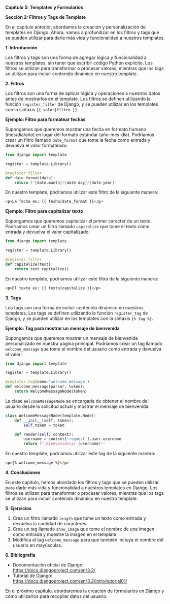 **Capítulo 5: Templates y Formularios**

**Sección 2: Filtros y Tags de Template**

En el capítulo anterior, abordamos la creación y personalización de templates en Django. Ahora, vamos a profundizar en los filtros y tags que se pueden utilizar para darle más vida y funcionalidad a nuestros templates.

**1. Introducción**

Los filtros y tags son una forma de agregar lógica y funcionalidad a nuestros templates, sin tener que escribir código Python explícito. Los filtros se utilizan para transformar o procesar valores, mientras que los tags se utilizan para incluir contenido dinámico en nuestro template.

**2. Filtros**

Los filtros son una forma de aplicar lógica y operaciones a nuestros datos antes de mostrarlos en el template. Los filtros se definen utilizando la función `register_filter` de Django, y se pueden utilizar en los templates con la sintaxis `{{ valor|filtro }}`.

**Ejemplo: Filtro para formatear fechas**

Supongamos que queremos mostrar una fecha en formato humano (mes/día/año) en lugar del formato estándar (año-mes-día). Podríamos crear un filtro llamado `date_format` que tome la fecha como entrada y devuelva el valor formateado:
```python
from django import template

register = template.Library()

@register.filter
def date_format(date):
    return f"{date.month}/{date.day}/{date.year}"
```
En nuestro template, podríamos utilizar este filtro de la siguiente manera:
```html
<p>La fecha es: {{ fecha|date_format }}</p>
```
**Ejemplo: Filtro para capitalizar texto**

Supongamos que queremos capitalizar el primer caracter de un texto. Podríamos crear un filtro llamado `capitalize` que tome el texto como entrada y devuelva el valor capitalizado:
```python
from django import template

register = template.Library()

@register.filter
def capitalize(text):
    return text.capitalize()
```
En nuestro template, podríamos utilizar este filtro de la siguiente manera:
```html
<p>El texto es: {{ texto|capitalize }}</p>
```
**3. Tags**

Los tags son una forma de incluir contenido dinámico en nuestros templates. Los tags se definen utilizando la función `register_tag` de Django, y se pueden utilizar en los templates con la sintaxis `{% tag %}`.

**Ejemplo: Tag para mostrar un mensaje de bienvenida**

Supongamos que queremos mostrar un mensaje de bienvenida personalizado en nuestra página principal. Podríamos crear un tag llamado `welcome_message` que tome el nombre del usuario como entrada y devuelva el valor:
```python
from django import template

register = template.Library()

@register.tag(name='welcome_message')
def welcome_message(parser, token):
    return WelcomeMessageNode(token)
```
La clase `WelcomeMessageNode` se encargaría de obtener el nombre del usuario desde la solicitud actual y mostrar el mensaje de bienvenida:
```python
class WelcomeMessageNode(template.Node):
    def __init__(self, token):
        self.token = token

    def render(self, context):
        username = context['request'].user.username
        return f"¡Bienvenido(a) {username}!"
```
En nuestro template, podríamos utilizar este tag de la siguiente manera:
```html
<p>{% welcome_message %}</p>
```
**4. Conclusiones**

En este capítulo, hemos abordado los filtros y tags que se pueden utilizar para darle más vida y funcionalidad a nuestros templates en Django. Los filtros se utilizan para transformar o procesar valores, mientras que los tags se utilizan para incluir contenido dinámico en nuestro template.

**5. Ejercicios**

1. Crea un filtro llamado `length` que tome un texto como entrada y devuelva la cantidad de caracteres.
2. Crea un tag llamado `show_image` que tome el nombre de una imagen como entrada y muestre la imagen en el template.
3. Modifica el tag `welcome_message` para que también incluya el nombre del usuario en mayúsculas.

**6. Bibliografía**

* Documentación oficial de Django: <https://docs.djangoproject.com/en/3.2/>
* Tutorial de Django: <https://docs.djangoproject.com/en/3.2/intro/tutorial01/>

En el próximo capítulo, abordaremos la creación de formularios en Django y cómo utilizarlos para recopilar datos del usuario.